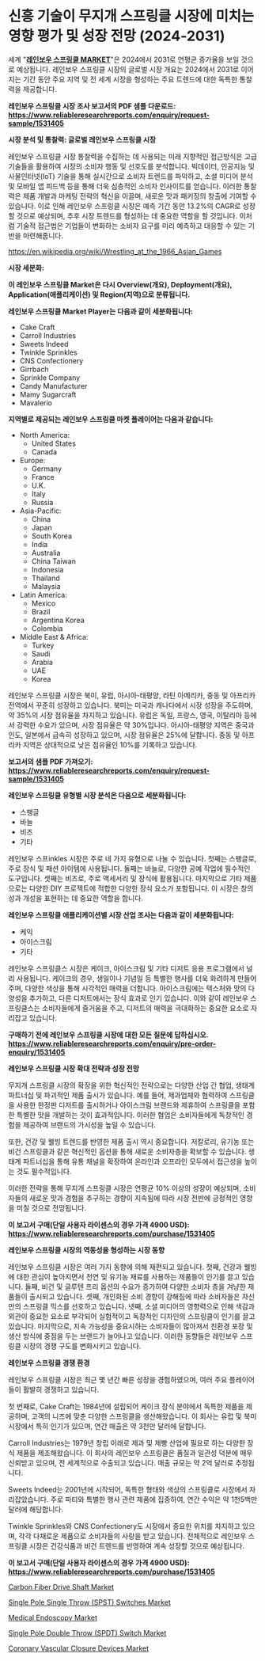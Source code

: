 <p><h1>신흥 기술이 무지개 스프링클 시장에 미치는 영향 평가 및 성장 전망 (2024-2031)</h1></p><p>세계 "<strong><a href="https://www.reliableresearchreports.com/rainbow-sprinkles-r1531405?utm_campaign=105&utm_medium=8&utm_source=Github&utm_content=ia&utm_term=02112024&utm_id=rainbow-sprinkles">레인보우 스프링클 MARKET</a></strong>"은 2024에서 2031로 연평균 증가율을 보일 것으로 예상됩니다. 레인보우 스프링클 시장의 글로벌 시장 개요는 2024에서 2031로 이어지는 기간 동안 주요 지역 및 전 세계 시장을 형성하는 주요 트렌드에 대한 독특한 통찰력을 제공합니다.</p>
<p><strong>레인보우 스프링클 시장 조사 보고서의 PDF 샘플 다운로드: <a href="https://www.reliableresearchreports.com/enquiry/request-sample/1531405?utm_campaign=105&utm_medium=8&utm_source=Github&utm_content=ia&utm_term=02112024&utm_id=rainbow-sprinkles">https://www.reliableresearchreports.com/enquiry/request-sample/1531405</a></strong></p>
<p><strong>시장 분석 및 통찰력: 글로벌 레인보우 스프링클 시장</strong></p>
<p><p>레인보우 스프링클 시장 통찰력을 수집하는 데 사용되는 미래 지향적인 접근방식은 고급 기술들을 활용하여 시장의 소비자 행동 및 선호도를 분석합니다. 빅데이터, 인공지능 및 사물인터넷(IoT) 기술을 통해 실시간으로 소비자 트렌드를 파악하고, 소셜 미디어 분석 및 모바일 앱 피드백 등을 통해 더욱 심층적인 소비자 인사이트를 얻습니다. 이러한 통찰력은 제품 개발과 마케팅 전략의 혁신을 이끌며, 새로운 맛과 패키징의 창출에 기여할 수 있습니다. 이로 인해 레인보우 스프링클 시장은 예측 기간 동안 13.2%의 CAGR로 성장할 것으로 예상되며, 추후 시장 트렌드를 형성하는 데 중요한 역할을 할 것입니다. 이처럼 기술적 접근법은 기업들이 변화하는 소비자 요구를 미리 예측하고 대응할 수 있는 기반을 마련해줍니다.</p></p>
<p><a href="%7CAUTHORITHY_DOMAIN_URL%7C?utm_campaign=105&utm_medium=8&utm_source=Github&utm_content=ia&utm_term=02112024&utm_id=rainbow-sprinkles">https://en.wikipedia.org/wiki/Wrestling_at_the_1966_Asian_Games</a></p>
<p><strong>시장 세분화:</strong></p>
<p><strong>이 레인보우 스프링클 Market은 다시 Overview(개요), Deployment(개요), Application(애플리케이션) 및 Region(지역)으로 분류됩니다.</strong></p>
<p><strong>레인보우 스프링클 Market Player는 다음과 같이 세분화됩니다:</strong></p>
<p><ul><li>Cake Craft</li><li>Carroll Industries</li><li>Sweets Indeed</li><li>Twinkle Sprinkles</li><li>CNS Confectionery</li><li>Girrbach</li><li>Sprinkle Company</li><li>Candy Manufacturer</li><li>Mamy Sugarcraft</li><li>Mavalerio</li></ul></p>
<p><strong>지역별로 제공되는 레인보우 스프링클 마켓 플레이어는 다음과 같습니다:</strong></p>
<p><ul>
    <li>
        North America:
        <ul>
            <li>United States</li>
            <li>Canada</li>
        </ul>
    </li>
    <li>
        Europe:
        <ul>
            <li>Germany</li>
            <li>France</li>
            <li>U.K.</li>
            <li>Italy</li>
            <li>Russia</li>
        </ul>
    </li>
    <li>
        Asia-Pacific:
        <ul>
            <li>China</li>
            <li>Japan</li>
            <li>South Korea</li>
            <li>India</li>
            <li>Australia</li>
            <li>China Taiwan</li>
            <li>Indonesia</li>
            <li>Thailand</li>
            <li>Malaysia</li>
        </ul>
    </li>
    <li>
        Latin America:
        <ul>
            <li>Mexico</li>
            <li>Brazil</li>
            <li>Argentina Korea</li>
            <li>Colombia</li>
        </ul>
    </li>
    <li>
        Middle East & Africa:
        <ul>
            <li>Turkey</li>
            <li>Saudi</li>
            <li>Arabia</li>
            <li>UAE</li>
            <li>Korea</li>
        </ul>
    </li>
    </ul></p>
<p><p>레인보우 스프링클 시장은 북미, 유럽, 아시아-태평양, 라틴 아메리카, 중동 및 아프리카 전역에서 꾸준히 성장하고 있습니다. 북미는 미국과 캐나다에서 시장 성장을 주도하며, 약 35%의 시장 점유율을 차지하고 있습니다. 유럽은 독일, 프랑스, 영국, 이탈리아 등에서 강력한 수요가 있으며, 시장 점유율은 약 30%입니다. 아시아-태평양 지역은 중국과 인도, 일본에서 급속히 성장하고 있으며, 시장 점유율은 25%에 달합니다. 중동 및 아프리카 지역은 상대적으로 낮은 점유율인 10%를 기록하고 있습니다.</p></p>
<p><strong>보고서의 샘플 PDF 가져오기: <a href="https://www.reliableresearchreports.com/enquiry/request-sample/1531405?utm_campaign=105&utm_medium=8&utm_source=Github&utm_content=ia&utm_term=02112024&utm_id=rainbow-sprinkles">https://www.reliableresearchreports.com/enquiry/request-sample/1531405</a></strong></p>
<p><strong>레인보우 스프링클 유형별 시장 분석은 다음으로 세분화됩니다:</strong></p>
<p><ul><li>스팽글</li><li>바늘</li><li>비즈</li><li>기타</li></ul></p>
<p><p>레인보우 스프inkles 시장은 주로 네 가지 유형으로 나눌 수 있습니다. 첫째는 스팽글로, 주로 장식 및 패션 아이템에 사용됩니다. 둘째는 바늘로, 다양한 공예 작업에 필수적인 도구입니다. 셋째는 비즈로, 주로 액세서리 및 장식에 활용됩니다. 마지막으로 기타 제품으로는 다양한 DIY 프로젝트에 적합한 다양한 장식 요소가 포함됩니다. 이 시장은 창의성과 개성을 표현하는 데 중요한 역할을 합니다.</p></p>
<p><strong>레인보우 스프링클 애플리케이션별 시장 산업 조사는 다음과 같이 세분화됩니다:</strong></p>
<p><ul><li>케익</li><li>아이스크림</li><li>기타</li></ul></p>
<p><p>레인보우 스프링클스 시장은 케이크, 아이스크림 및 기타 디저트 응용 프로그램에서 널리 사용됩니다. 케이크의 경우, 생일이나 기념일 등 특별한 행사를 더욱 화려하게 만들어주며, 다양한 색상을 통해 시각적인 매력을 더합니다. 아이스크림에는 텍스처와 맛의 다양성을 추가하고, 다른 디저트에서는 장식 효과로 인기 있습니다. 이와 같이 레인보우 스프링클스는 소비자들에게 즐거움을 주고, 디저트의 매력을 극대화하는 중요한 요소로 자리잡고 있습니다.</p></p>
<p><strong>구매하기 전에 레인보우 스프링클 시장에 대한 모든 질문에 답하십시오. <a href="https://www.reliableresearchreports.com/enquiry/pre-order-enquiry/1531405?utm_campaign=105&utm_medium=8&utm_source=Github&utm_content=ia&utm_term=02112024&utm_id=rainbow-sprinkles">https://www.reliableresearchreports.com/enquiry/pre-order-enquiry/1531405</a></strong></p>
<p><strong>레인보우 스프링클 시장 확대 전략과 성장 전망</strong></p>
<p><p>무지개 스프링클 시장의 확장을 위한 혁신적인 전략으로는 다양한 산업 간 협업, 생태계 파트너십 및 파괴적인 제품 출시가 있습니다. 예를 들어, 제과업체와 협력하여 스프링클을 사용한 한정판 디저트를 출시하거나 아이스크림 브랜드와 제휴하여 스프링클을 포함한 특별한 맛을 개발하는 것이 효과적입니다. 이러한 협업은 소비자들에게 독창적인 경험을 제공하여 브랜드의 가시성을 높일 수 있습니다.</p><p>또한, 건강 및 웰빙 트렌드를 반영한 제품 출시 역시 중요합니다. 저칼로리, 유기농 또는 비건 스프링클과 같은 혁신적인 옵션을 통해 새로운 소비자층을 확보할 수 있습니다. 생태계 파트너십을 통해 유통 채널을 확장하여 온라인과 오프라인 모두에서 접근성을 높이는 것도 필수적입니다.</p><p>이러한 전략을 통해 무지개 스프링클 시장은 연평균 10% 이상의 성장이 예상되며, 소비자들의 새로운 맛과 경험을 추구하는 경향이 지속됨에 따라 시장 전반에 긍정적인 영향을 미칠 것으로 전망됩니다.</p></p>
<p><strong>이 보고서 구매(단일 사용자 라이센스의 경우 가격 4900 USD): <a href="https://www.reliableresearchreports.com/purchase/1531405?utm_campaign=105&utm_medium=8&utm_source=Github&utm_content=ia&utm_term=02112024&utm_id=rainbow-sprinkles">https://www.reliableresearchreports.com/purchase/1531405</a></strong></p>
<p><strong>레인보우 스프링클 시장의 역동성을 형성하는 시장 동향</strong></p>
<p><p>레인보우 스프링클 시장은 여러 가지 동향에 의해 재편되고 있습니다. 첫째, 건강과 웰빙에 대한 관심이 높아지면서 천연 및 유기농 재료를 사용하는 제품들이 인기를 끌고 있습니다. 둘째, 비건 및 글루텐 프리 옵션의 수요가 증가하여 다양한 소비자 층을 겨냥한 제품들이 출시되고 있습니다. 셋째, 개인화된 소비 경향이 강해짐에 따라 소비자들은 자신만의 스프링클 믹스를 선호하고 있습니다. 넷째, 소셜 미디어의 영향력으로 인해 색감과 외관이 중요한 요소로 부각되어 실험적이고 독창적인 디자인의 스프링클이 인기를 끌고 있습니다. 마지막으로, 지속 가능성을 중요시하는 소비자들이 많아져서 친환경 포장 및 생산 방식에 중점을 두는 브랜드가 늘어나고 있습니다. 이러한 동향들은 레인보우 스프링클 시장의 경쟁 구도를 변화시키고 있습니다.</p></p>
<p><strong>레인보우 스프링클 경쟁 환경</strong></p>
<p><p>레인보우 스프링클 시장은 최근 몇 년간 빠른 성장을 경험하였으며, 여러 주요 플레이어들이 활발히 경쟁하고 있습니다. </p><p>첫 번째로, Cake Craft는 1984년에 설립되어 케이크 장식 분야에서 독특한 제품을 제공하며, 고객의 니즈에 맞춘 다양한 스프링클을 생산해왔습니다. 이 회사는 유럽 및 북미 시장에서 특히 인기가 있으며, 연간 매출은 약 3천만 달러에 달합니다.</p><p>Carroll Industries는 1979년 창립 이래로 제과 및 제빵 산업에 필요로 하는 다양한 장식 제품을 제조해왔습니다. 이 회사의 레인보우 스프링클은 품질과 일관성 덕분에 매우 신뢰받고 있으며, 전 세계적으로 수출되고 있습니다. 매출 규모는 약 2억 달러로 추정됩니다.</p><p>Sweets Indeed는 2001년에 시작되어, 독특한 형태와 색상의 스프링클로 시장에서 자리잡았습니다. 주로 파티와 특별한 행사 관련 제품에 집중하여, 연간 수익은 약 1천5백만 달러에 해당합니다.</p><p>Twinkle Sprinkles와 CNS Confectionery도 시장에서 중요한 위치를 차지하고 있으며, 각각 다채로운 제품으로 소비자들의 사랑을 받고 있습니다. 전체적으로 레인보우 스프링클 시장은 건강식품과 비건 트렌드를 반영하여 계속 성장할 것으로 예상됩니다.</p></p>
<p><strong>이 보고서 구매(단일 사용자 라이센스의 경우 가격 4900 USD): <a href="https://www.reliableresearchreports.com/purchase/1531405?utm_campaign=105&utm_medium=8&utm_source=Github&utm_content=ia&utm_term=02112024&utm_id=rainbow-sprinkles">https://www.reliableresearchreports.com/purchase/1531405</a></strong></p>
<p><p><a href="https://github.com/tacitam515l/Market-Research-Report-List-1/blob/main/carbon-fiber-drive-shaft-market.md?utm_campaign=105&utm_medium=8&utm_source=Github&utm_content=ia&utm_term=02112024&utm_id=rainbow-sprinkles">Carbon Fiber Drive Shaft Market</a></p><p><a href="https://issuu.com/reportprime-2/docs/single-pole-single-throw-spst-switc_2b31bebcdfb413?utm_campaign=105&utm_medium=8&utm_source=Github&utm_content=ia&utm_term=02112024&utm_id=rainbow-sprinkles">Single Pole Single Throw (SPST) Switches Market</a></p><p><a href="https://www.linkedin.com/pulse/booming-medical-endoscopy-market-sector-analysis-growth-projections-hfzac?utm_campaign=105&utm_medium=8&utm_source=Github&utm_content=ia&utm_term=02112024&utm_id=rainbow-sprinkles">Medical Endoscopy Market</a></p><p><a href="https://issuu.com/reportprime-2/docs/single-pole-double-throw-spdt-switc_374b9dcc6e9d9b?utm_campaign=105&utm_medium=8&utm_source=Github&utm_content=ia&utm_term=02112024&utm_id=rainbow-sprinkles">Single Pole Double Throw (SPDT) Switch Market</a></p><p><a href="https://www.linkedin.com/pulse/evaluating-global-coronary-vascular-closure-devices-market-trends-lxzfc?utm_campaign=105&utm_medium=8&utm_source=Github&utm_content=ia&utm_term=02112024&utm_id=rainbow-sprinkles">Coronary Vascular Closure Devices Market</a></p></p>